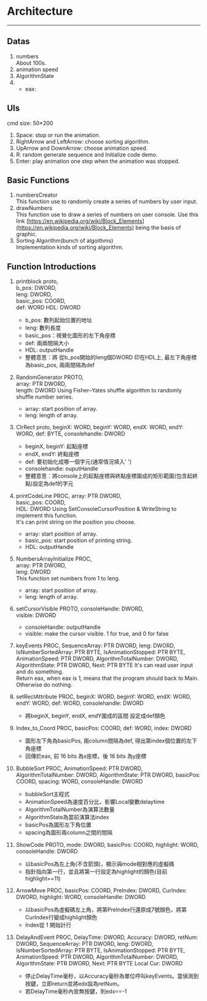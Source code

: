 # Architecture

---

## Datas

1. numbers  
About 100s.  
2. animation speed
3. AlgorithmState
4. 
   * eax:  

## UIs  

cmd size: 50*200

1. Space: stop or run the animation.
2. RightArrow and LeftArrow: choose sorting algorithm.
3. UpArrow and DownArrow: choose animation speed.
4. R: random generate sequence and Initialize code demo.
5. Enter: play animation one step when the animation was stopped.

## Basic Functions

1. numbersCreator  
This function use to randomly create a series of numbers by user input.  
2. drawNumbers  
This function use to draw a series of numbers on user console.
Use this link [https://en.wikipedia.org/wiki/Block_Elements](https://en.wikipedia.org/wiki/Block_Elements) being the basis of graphic.
3. Sorting Algorithm(bunch of algoithms)  
Implementation kinds of sorting algorithm.

## Function Introductions

1. printblock proto,  
    b_pos: DWORD,  
    leng: DWORD,  
    basic_pos: COORD,  
    def: WORD
    HDL: DWORD  

   * b_pos: 數列起始位置的地址  
   * leng: 數列長度  
   * basic_pos：視覺化圖形的左下角座標  
   * def: 兩兩間隔大小
   * HDL: outputHandle  
   * 整體意思：將 從b_pos開始的leng個DWORD 印在HDL上, 最左下角座標為basic_pos, 兩兩間隔為def

2. RandomGenerator PROTO,  
    array: PTR DWORD,  
    length: DWORD
Using Fisher–Yates shuffle algorithm to randomly shuffle number series.

   * array: start position of array.  
   * leng: length of array.  

3. ClrRect proto,
    beginX: WORD, beginY: WORD, endX: WORD, endY: WORD,
    def: BYTE, consolehandle: DWORD

   * beginX, beginY: 起點座標
   * endX, endY: 終點座標
   * def: 要初始化成哪一個字元(通常情況填入' ')
   * consolehandle: ouputHandle
   * 整體意思：將console上的起點座標與終點座標圍成的矩形範圍(包含起終點)設定為def的字元
4. printCodeLine PROC,
	array: PTR DWORD,    
    basic_pos: COORD,  
    HDL: DWORD
Using SetConsoleCursorPosition & WriteString to implement this function.  
It's can print string on the position you choose.
   * array: start position of array.  
   * basic_pos: start position of printing string. 
   * HDL: outputHandle
5. NumbersArrayInitialize PROC,  
    array: PTR DWORD,  
    leng: DWORD  
This function set numbers from 1 to leng.  
   * array: start position of array.  
   * leng: length of array. 
5. setCursorVisible PROTO, 
	consoleHandle: DWORD,  
    visible: DWORD  
   * consoleHandle: outputHandle
   * visible: make the cursor visible. 1 for true, and 0 for false
6. keyEvents PROC,
    SequenceArray: PTR DWORD,
    leng: DWORD,
    IsNumberSortedArray: PTR BYTE,
    IsAnimationStopped: PTR BYTE,
    AnimationSpeed: PTR DWORD,
    AlgorithmTotalNumber: DWORD,
	AlgorithmState: PTR DWORD,
    Next: PTR BYTE
It's can read user input and do something.  
Return eax, when eax is 1, means that the program should back to Main. Otherwise do nothing.  

7. setRectAttribute PROC, 
    beginX: WORD, beginY: WORD, endX: WORD, endY: WORD, def: WORD, consolehandle: DWORD
    * 將beginX, beginY, endX, endY圍成的區間 設定成def顏色

8. Index_to_Coord PROC, 
	basicPos: COORD, def: WORD, index: DWORD
   * 圖形左下角為basicPos, 兩column間隔為def, 得出第index個位置的左下角座標
   * 回傳於eax, 前 16 bits 為x座標，後 16 bits 為y座標
   
9. BubbleSort PROC, 
    AnimationSpeed: PTR DWORD, AlgorithmTotalNumber: DWORD, AlgorithmState: PTR DWORD,
    basicPos: COORD, spacing: WORD, consoleHandle: DWORD
    * bubbleSort主程式
    * AnimationSpeed為速度百分比，影響Local變數delaytime
    * AlgorithmTotalNumber為演算法數量
    * AlgorithmState為當前演算法index
    * basicPos為圖形左下角位置
    * spacing為圖形兩column之間的間隔

10. ShowCode PROTO, mode: DWORD, basicPos: COORD, highlight: WORD, consoleHandle: DWORD
    * 以basicPos為左上角(不含箭頭)，顯示與mode相對應的虛擬碼
    * 指針指向第一行，並且將第一行設定為highlight的顏色(目前highlight==11)
 
11. ArrowMove PROC, 
    basicPos: COORD, PreIndex: DWORD, CurIndex: DWORD, highlight: WORD, consoleHandle: DWORD
    * 以basicPos為虛擬碼左上角，將第PreIndex行還原成7號顏色，將第CurIndex行變成highlight顏色
    * Index從 1 開始計行

12. DelayAndEvent PROC, DelayTime: DWORD, Accuracy: DWORD, retNum: DWORD, 
    SequenceArray: PTR DWORD,
    leng: DWORD,
    IsNumberSortedArray: PTR BYTE,
    IsAnimationStopped: PTR BYTE,
    AnimationSpeed: PTR DWORD,
    AlgorithmTotalNumber: DWORD,
	AlgorithmState: PTR DWORD,
    Next: PTR BYTE
    Local Cur: DWORD
    * 停止DelayTime毫秒，以Accuracy毫秒為單位呼叫keyEvents。當偵測到按鍵，立即return並將edx設為retNum。
    * 若DelayTime毫秒內皆無按鍵，則edx==-1